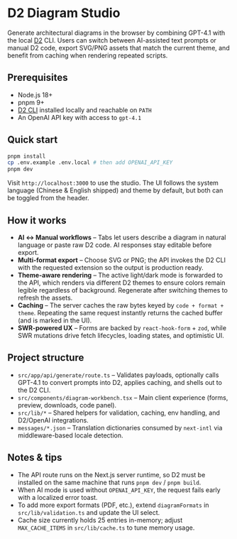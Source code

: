# D2 Diagram Studio

Generate architectural diagrams in the browser by combining GPT-4.1 with the local [D2](https://d2lang.com) CLI. Users can switch between AI-assisted text prompts or manual D2 code, export SVG/PNG assets that match the current theme, and benefit from caching when rendering repeated scripts.

## Prerequisites

- Node.js 18+
- pnpm 9+
- [D2 CLI](https://github.com/terrastruct/d2) installed locally and reachable on `PATH`
- An OpenAI API key with access to `gpt-4.1`

## Quick start

```bash
pnpm install
cp .env.example .env.local # then add OPENAI_API_KEY
pnpm dev
```

Visit `http://localhost:3000` to use the studio. The UI follows the system language (Chinese & English shipped) and theme by default, but both can be toggled from the header.

## How it works

- **AI ↔ Manual workflows** – Tabs let users describe a diagram in natural language or paste raw D2 code. AI responses stay editable before export.
- **Multi-format export** – Choose SVG or PNG; the API invokes the D2 CLI with the requested extension so the output is production ready.
- **Theme-aware rendering** – The active light/dark mode is forwarded to the API, which renders via different D2 themes to ensure colors remain legible regardless of background. Regenerate after switching themes to refresh the assets.
- **Caching** – The server caches the raw bytes keyed by `code + format + theme`. Repeating the same request instantly returns the cached buffer (and is marked in the UI).
- **SWR-powered UX** – Forms are backed by `react-hook-form` + `zod`, while SWR mutations drive fetch lifecycles, loading states, and optimistic UI.

## Project structure

- `src/app/api/generate/route.ts` – Validates payloads, optionally calls GPT-4.1 to convert prompts into D2, applies caching, and shells out to the D2 CLI.
- `src/components/diagram-workbench.tsx` – Main client experience (forms, preview, downloads, code panel).
- `src/lib/*` – Shared helpers for validation, caching, env handling, and D2/OpenAI integrations.
- `messages/*.json` – Translation dictionaries consumed by `next-intl` via middleware-based locale detection.

## Notes & tips

- The API route runs on the Next.js server runtime, so D2 must be installed on the same machine that runs `pnpm dev` / `pnpm build`.
- When AI mode is used without `OPENAI_API_KEY`, the request fails early with a localized error toast.
- To add more export formats (PDF, etc.), extend `diagramFormats` in `src/lib/validation.ts` and update the UI select.
- Cache size currently holds 25 entries in-memory; adjust `MAX_CACHE_ITEMS` in `src/lib/cache.ts` to tune memory usage.
